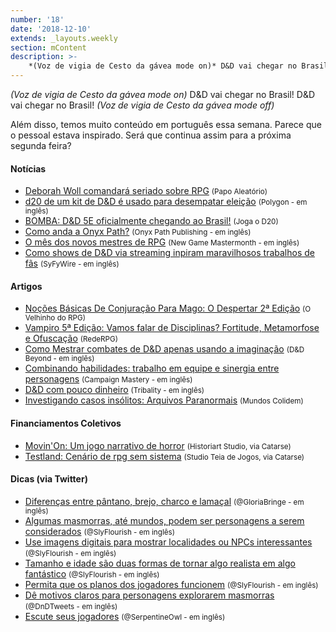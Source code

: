 ```yaml
---
number: '18'
date: '2018-12-10'
extends: _layouts.weekly
section: mContent
description: >-
    *(Voz de vigia de Cesto da gávea mode on)* D&D vai chegar no Brasil! D&D vai chegar no Brasil! *(Voz de vigia de Cesto da gávea mode off)* Além disso, temos muito conteúdo em português essa semana. Parece que o pessoal estava inspirado. Será que continua assim para a próxima segunda feira?
---
```


*(Voz de vigia de Cesto da gávea mode on)* D&D vai chegar no Brasil! D&D vai chegar no Brasil! *(Voz de vigia de Cesto da gávea mode off)*

Além disso, temos muito conteúdo em português essa semana. Parece que o pessoal estava inspirado. Será que continua assim para a próxima segunda feira?

#### Notícias

- [Deborah Woll comandará seriado sobre RPG] <small>(Papo Aleatório)</small>
- [d20 de um kit de D&D é usado para desempatar eleição] <small>(Polygon - em inglês)</small>
- [BOMBA: D&D 5E oficialmente chegando ao Brasil!] <small>(Joga o D20)</small>
- [Como anda a Onyx Path?] <small>(Onyx Path Publishing - em inglês)</small>
- [O mês dos novos mestres de RPG] <small>(New Game Mastermonth - em inglês)</small>
- [Como shows de D&D via streaming inpiram maravilhosos trabalhos de fãs] <small>(SyFyWire - em inglês)</small>

#### Artigos

- [Noções Básicas De Conjuração Para Mago: O Despertar 2ª Edição] <small>(O Velhinho do RPG)</small>
- [Vampiro 5ª Edição: Vamos falar de Disciplinas? Fortitude, Metamorfose e Ofuscação] <small>(RedeRPG)</small>
- [Como Mestrar combates de D&D apenas usando a imaginação] <small>(D&D Beyond - em inglês)</small>
- [Combinando habilidades: trabalho em equipe e sinergia entre personagens] <small>(Campaign Mastery - em inglês)</small>
- [D&D com pouco dinheiro] <small>(Tribality - em inglês)</small>
- [Investigando casos insólitos: Arquivos Paranormais] <small>(Mundos Colidem)</small>

#### Financiamentos Coletivos

- [Movin'On: Um jogo narrativo de horror] <small>(Historiart Studio, via Catarse)</small>
- [Testland: Cenário de rpg sem sistema] <small>(Studio Teia de Jogos, via Catarse)</small>

#### Dicas (via Twitter)

- [Diferenças entre pântano, brejo, charco e lamaçal] <small>(@GloriaBringe - em inglês)</small>
- [Algumas masmorras, até mundos, podem ser personagens a serem considerados] <small>(@SlyFlourish - em inglês)</small>
- [Use imagens digitais para mostrar localidades ou NPCs interessantes] <small>(@SlyFlourish - em inglês)</small>
- [Tamanho e idade são duas formas de tornar algo realista em algo fantástico] <small>(@SlyFlourish - em inglês)</small>
- [Permita que os planos dos jogadores funcionem] <small>(@SlyFlourish - em inglês)</small>
- [Dê motivos claros para personagens explorarem masmorras] <small>(@DnDTweets - em inglês)</small>
- [Escute seus jogadores] <small>(@SerpentineOwl - em inglês)</small>

[Diferenças entre pântano, brejo, charco e lamaçal]: https://twitter.com/BringeGloria/status/1074331455420055553
[Algumas masmorras, até mundos, podem ser personagens a serem considerados]: https://twitter.com/SlyFlourish/status/1074031635887218688
[Use imagens digitais para mostrar localidades ou NPCs interessantes]: https://twitter.com/SlyFlourish/status/1073624239901696000
[Tamanho e idade são duas formas de tornar algo realista em algo fantástico]: https://twitter.com/SlyFlourish/status/1073276844437356544
[Dê motivos claros para personagens explorarem masmorras]: https://twitter.com/DnDTweets/status/1072565185511071746
[Escute seus jogadores]: https://twitter.com/SerpentineOwl/status/1072528278240575488
[Permita que os planos dos jogadores funcionem]: https://twitter.com/SlyFlourish/status/1072522029876813825
[Movin'On: Um jogo narrativo de horror]: https://www.catarse.me/movinon
[Testland: Cenário de rpg sem sistema]: https://www.catarse.me/testland_cenario_rpg_sem_sistema
[Deborah Woll comandará seriado sobre RPG]: https://papoaleatorio.com.br/tabletop/deborah-woll-comandara-seriado-sobre-rpg/
[d20 de um kit de D&D é usado para desempatar eleição]: https://www.polygon.com/2018/12/14/18141183/california-election-dungeons-and-dragons-dice-d20
[BOMBA: D&D 5E oficialmente chegando ao Brasil!]: https://jogaod20.blogspot.com/2018/12/dnd5e-brasil.html
[Como anda a Onyx Path?]: http://theonyxpath.com/how-is-onyx-pathing-monday-meeting-notes/
[O mês dos novos mestres de RPG]: https://newgamemastermonth.com
[Noções Básicas De Conjuração Para Mago: O Despertar 2ª Edição]: https://ovelhinhodorpg.wordpress.com/2018/12/10/nocoes-basicas-de-conjuracao-para-mago-o-despertar-2a-edicao/
[Vampiro 5ª Edição: Vamos falar de Disciplinas? Fortitude, Metamorfose e Ofuscação]: https://www.rederpg.com.br/2018/12/11/vampiro-5a-edicao-vamos-falar-de-disciplinas-fortitude-metamorfose-e-ofuscacao/
[Como shows de D&D via streaming inpiram maravilhosos trabalhos de fãs]: https://www.syfy.com/syfywire/how-streaming-dungeons-dragons-shows-inspire-amazing-fan-works
[Como Mestrar combates de D&D apenas usando a imaginação]: https://www.dndbeyond.com/posts/355-how-to-run-combat-in-the-theater-of-the-mind
[Combinando habilidades: trabalho em equipe e sinergia entre personagens]: http://www.campaignmastery.com/blog/combining-abilities/
[D&D com pouco dinheiro]: https://www.tribality.com/2018/12/10/dnd-on-a-budget/
[Investigando casos insólitos: Arquivos Paranormais]: https://www.mundoscolidem.com.br/investigando-casos-insolitos-arquivos-paranormais/
